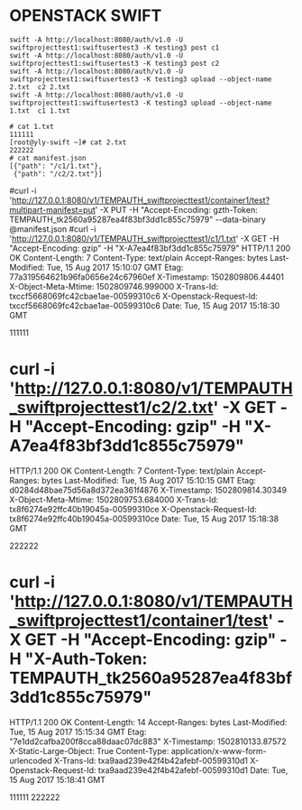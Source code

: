 

# OPENSTACK SWIFT

```
swift -A http://localhost:8080/auth/v1.0 -U swiftprojecttest1:swiftusertest3 -K testing3 post c1
swift -A http://localhost:8080/auth/v1.0 -U swiftprojecttest1:swiftusertest3 -K testing3 post c2
swift -A http://localhost:8080/auth/v1.0 -U swiftprojecttest1:swiftusertest3 -K testing3 upload --object-name 2.txt  c2 2.txt
swift -A http://localhost:8080/auth/v1.0 -U swiftprojecttest1:swiftusertest3 -K testing3 upload --object-name 1.txt  c1 1.txt
```

```
# cat 1.txt
111111
[root@yly-swift ~]# cat 2.txt
222222
# cat manifest.json
[{"path": "/c1/1.txt"},
 {"path": "/c2/2.txt"}]
```

#curl -i 'http://127.0.0.1:8080/v1/TEMPAUTH_swiftprojecttest1/container1/test?multipart-manifest=put' -X PUT -H "Accept-Encoding: gzth-Token: TEMPAUTH_tk2560a95287ea4f83bf3dd1c855c75979" --data-binary @manifest.json
#curl -i 'http://127.0.0.1:8080/v1/TEMPAUTH_swiftprojecttest1/c1/1.txt' -X GET -H "Accept-Encoding: gzip" -H "X-A7ea4f83bf3dd1c855c75979"
HTTP/1.1 200 OK
Content-Length: 7
Content-Type: text/plain
Accept-Ranges: bytes
Last-Modified: Tue, 15 Aug 2017 15:10:07 GMT
Etag: 77a319564621b96fa0656e24c67960ef
X-Timestamp: 1502809806.44401
X-Object-Meta-Mtime: 1502809746.999000
X-Trans-Id: txccf5668069fc42cbae1ae-00599310c6
X-Openstack-Request-Id: txccf5668069fc42cbae1ae-00599310c6
Date: Tue, 15 Aug 2017 15:18:30 GMT

111111
# curl -i 'http://127.0.0.1:8080/v1/TEMPAUTH_swiftprojecttest1/c2/2.txt' -X GET -H "Accept-Encoding: gzip" -H "X-A7ea4f83bf3dd1c855c75979"
HTTP/1.1 200 OK
Content-Length: 7
Content-Type: text/plain
Accept-Ranges: bytes
Last-Modified: Tue, 15 Aug 2017 15:10:15 GMT
Etag: d0284d48bae75d56a8d372ea361f4876
X-Timestamp: 1502809814.30349
X-Object-Meta-Mtime: 1502809753.684000
X-Trans-Id: tx8f6274e92ffc40b19045a-00599310ce
X-Openstack-Request-Id: tx8f6274e92ffc40b19045a-00599310ce
Date: Tue, 15 Aug 2017 15:18:38 GMT

222222

# curl -i 'http://127.0.0.1:8080/v1/TEMPAUTH_swiftprojecttest1/container1/test' -X GET -H "Accept-Encoding: gzip" -H "X-Auth-Token: TEMPAUTH_tk2560a95287ea4f83bf3dd1c855c75979"
HTTP/1.1 200 OK
Content-Length: 14
Accept-Ranges: bytes
Last-Modified: Tue, 15 Aug 2017 15:15:34 GMT
Etag: "7e1dd2cafba200f8cca88daac07dc883"
X-Timestamp: 1502810133.87572
X-Static-Large-Object: True
Content-Type: application/x-www-form-urlencoded
X-Trans-Id: txa9aad239e42f4b42afebf-00599310d1
X-Openstack-Request-Id: txa9aad239e42f4b42afebf-00599310d1
Date: Tue, 15 Aug 2017 15:18:41 GMT

111111
222222
